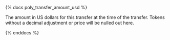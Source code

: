 {% docs poly_transfer_amount_usd %}

The amount in US dollars for this transfer at the time of the transfer. Tokens without a decimal adjustment or price will be nulled out here. 

{% enddocs %}